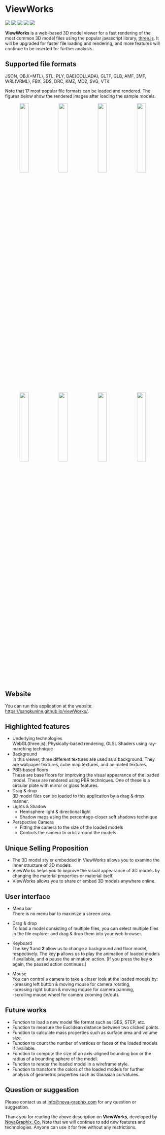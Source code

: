 # ViewWorks

![](https://img.shields.io/badge/minzipped_size-1.6MB-blue)
![](https://img.shields.io/badge/node-v10.14.1-yellow)
![](https://img.shields.io/badge/npm-6.4.1-yellow)
![](https://img.shields.io/badge/webpack-4.38.0-yellow)
![](https://img.shields.io/badge/three.js-r114-green)

**ViewWorks** is a web-based 3D model viewer for a fast rendering of the most common 3D model files using the popular javascript library, [three.js](https://threejs.org/). It will be upgraded for faster file loading and rendering, and more features will continue to be inserted for further analysis.

## Supported file formats
JSON, OBJ(+MTL), STL, PLY, DAE(COLLADA),
GLTF, GLB, AMF, 3MF, WRL(VRML), FBX,
3DS, DRC, KMZ, MD2, SVG, VTK

Note that 17 most popular file formats can be loaded and rendered. The figures below show the rendered images after loading the sample models.
<div style="text-align: center;">
<img src="https://sangkunine.github.io/viewWorks/images/samples/bike.png" width="24%" style="margin: 1px"> <img src="https://sangkunine.github.io/viewWorks/images/samples/birdInTreeOnHill.png" width="24%" style="margin: 1px">
<img src="https://sangkunine.github.io/viewWorks/images/samples/Build_a_city.png" width="24%" style="margin: 1px"> <img src="https://sangkunine.github.io/viewWorks/images/samples/BusterDrone.png" width="24%" style="margin: 1px">
<img src="https://sangkunine.github.io/viewWorks/images/samples/Dragon_and_phoenix_statuette.png" width="24%" style="margin: 1px"> <img src="https://sangkunine.github.io/viewWorks/images/samples/Hovering_helicopter.png" width="24%" style="margin: 1px">
<img src="https://sangkunine.github.io/viewWorks/images/samples/lost_empire.png" width="24%" style="margin: 1px"> <img src="https://sangkunine.github.io/viewWorks/images/samples/sponza.png" width="24%" style="margin: 1px">
</div>

## Website
You can run this application at the website: https://sangkunine.github.io/viewWorks/.

## Highlighted features
- Underlying technologies<br>
WebGL(three.js), Physically-based rendering, GLSL Shaders using ray-marching technique
- Background<br>
In this viewer, three different textures are used as a background. They are wallpaper textures, cube map textures, and animated textures.
- PBR-based floors<br>
These are base floors for improving the visual appearance of the loaded model. These are rendered using PBR techniques. One of these is a circular plate with mirror or glass features.
- Drag & drop<br>
3D model files can be loaded to this application by a drag & drop manner.
- Lights & Shadow
	- Hemisphere light & directional light
	- Shadow maps using the percentage-closer soft shadows technique
- Perspective Camera
	- Fitting the camera to the size of the loaded models
	- Controls the camera to orbit around the models

## Unique Selling Proposition
- The 3D model styler embedded in ViewWorks allows you to examine the inner structure of 3D models.
- ViewWorks helps you to improve the visual appearance of 3D models by changing the material properties or material itself.
- ViewWorks allows you to share or embed 3D models anywhere online.

## User interface

- Menu bar<br>
There is no menu bar to maximize a screen area.

- Drag & drop<br>
To load a model consisting of multiple files, you can select multiple files in the file explorer and drag & drop them into your web browser.

- Keyboard<br>
The key **1** and **2** allow us to change a background and floor model, respectively.
The key **p** allows us to play the animation of loaded models if available, and **o** pause the animation action. (If you press the key **o** again, the paused action continues.)

- Mouse<br>
You can control a camera to take a closer look at the loaded models by:<br>
	-pressing left button & moving mouse for camera rotating,<br>
	-pressing right button & moving mouse for camera panning,<br>
	-scrolling mouse wheel for camera zooming (in/out).

## Future works
- Function to load a new model file format such as IGES, STEP, etc.
- Function to measure the Euclidean distance between two clicked points.
- Function to calculate mass properties such as surface area and volume size.
- Function to count the number of vertices or faces of the loaded models if available.
- Function to compute the size of an axis-aligned bounding box or the radius of a bounding sphere of the model.
- Function to render the loaded model in a wireframe style.
- Function to transform the colors of the loaded models for further analysis of geometric properties such as Gaussian curvatures.

## Question or suggestion
Please contact us at <info@nova-graphix.com> for any question or suggestion.

Thank you for reading the above description on **ViewWorks**, developed by [NovaGraphix, Co.](https://www.nova-graphix.com/) Note that we will continue to add new features and technologies. Anyone can use it for free without any restrictions.